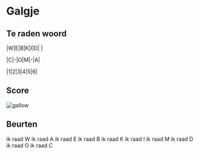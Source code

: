 # Galgje

## Te raden woord

|W|E|B|K|I|D| |

|C|-|O|M|-|A|

|1|2|3|4|5|6|

## Score
![gallow](./images/6.png)

## Beurten
ik raad W
ik raad A
ik raad E
ik raad B
ik raad K
ik raad I
ik raad M
ik raad D
ik raad O
ik raad C
